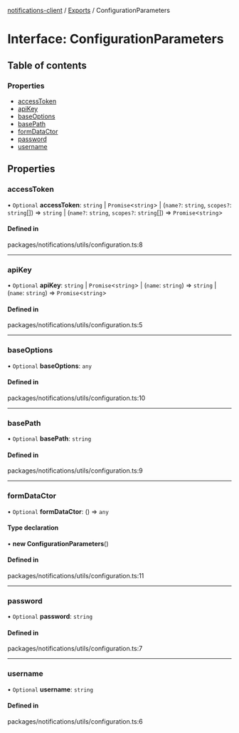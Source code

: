 [notifications-client](../README.md) / [Exports](../modules.md) / ConfigurationParameters

# Interface: ConfigurationParameters

## Table of contents

### Properties

- [accessToken](ConfigurationParameters.md#accesstoken)
- [apiKey](ConfigurationParameters.md#apikey)
- [baseOptions](ConfigurationParameters.md#baseoptions)
- [basePath](ConfigurationParameters.md#basepath)
- [formDataCtor](ConfigurationParameters.md#formdatactor)
- [password](ConfigurationParameters.md#password)
- [username](ConfigurationParameters.md#username)

## Properties

### accessToken

• `Optional` **accessToken**: `string` \| `Promise`<`string`\> \| (`name?`: `string`, `scopes?`: `string`[]) => `string` \| (`name?`: `string`, `scopes?`: `string`[]) => `Promise`<`string`\>

#### Defined in

packages/notifications/utils/configuration.ts:8

___

### apiKey

• `Optional` **apiKey**: `string` \| `Promise`<`string`\> \| (`name`: `string`) => `string` \| (`name`: `string`) => `Promise`<`string`\>

#### Defined in

packages/notifications/utils/configuration.ts:5

___

### baseOptions

• `Optional` **baseOptions**: `any`

#### Defined in

packages/notifications/utils/configuration.ts:10

___

### basePath

• `Optional` **basePath**: `string`

#### Defined in

packages/notifications/utils/configuration.ts:9

___

### formDataCtor

• `Optional` **formDataCtor**: () => `any`

#### Type declaration

• **new ConfigurationParameters**()

#### Defined in

packages/notifications/utils/configuration.ts:11

___

### password

• `Optional` **password**: `string`

#### Defined in

packages/notifications/utils/configuration.ts:7

___

### username

• `Optional` **username**: `string`

#### Defined in

packages/notifications/utils/configuration.ts:6

